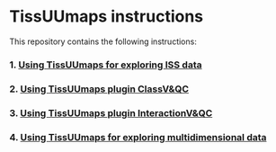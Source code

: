 # TissUUmaps instructions

This repository contains the following instructions:

### 1. [Using TissUUmaps for exploring ISS data](1_ISS_data_in_TissUUmaps.md)

### 2. [Using TissUUmaps plugin ClassV&QC](2_ClassV&QC_plugin_in_TissUUmaps.md)

### 3. [Using TissUUmaps plugin InteractionV&QC](3_InteractionV&QC_plugin_in_TissUUmaps.md)

### 4. [Using TissUUmaps for exploring multidimensional data](4_Multidimensional_data_in_TissUUmaps.md)
